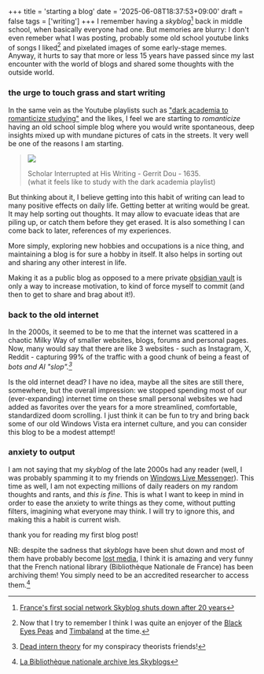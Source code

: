 +++
title = 'starting a blog'
date = '2025-06-08T18:37:53+09:00'
draft = false
tags = ['writing']
+++
I remember having a *skyblog*[^1] back in middle school, when basically everyone had one. But memories are blurry: I don't even remeber what I was posting, probably some old school youtube links of songs I liked[^2] and pixelated images of some early-stage memes. Anyway, it hurts to say that more or less 15 years have passed since my last encounter with the world of blogs and shared some thoughts with the outside world.
### the urge to touch grass and start writing
In the same vein as the Youtube playlists such as ["dark academia to romanticize studying"](https://www.youtube.com/watch?v=k5rEQ2wFPUw) and the likes, I feel we are starting to *romanticize* having an old school simple blog where you would write spontaneous, deep insights mixed up with mundane pictures of cats in the streets. It very well be one of the reasons I am starting. 

> ![](/images/blog/vanitas.jpg)
> 
> Scholar Interrupted at His Writing - Gerrit Dou - 1635.       
> (what it feels like to study with the dark academia playlist)

But thinking about it, I believe getting into this habit of writing can lead to many positive effects on daily life. Getting better at writing would be great. It may help sorting out thoughts. It may allow to evacuate ideas that are piling up, or catch them before they get erased. It is also something I can come back to later, references of my experiences.

More simply, exploring new hobbies and occupations is a nice thing, and maintaining a blog is for sure a hobby in itself. It also helps in sorting out and sharing any other interest in life.

Making it as a public blog as opposed to a mere private [obsidian vault](https://obsidian.md/) is only a way to increase motivation, to kind of force myself to commit (and then to get to share and brag about it!).
### back to the old internet
In the 2000s, it seemed to be to me that the internet was scattered in a chaotic Milky Way of smaller websites, blogs, forums and personal pages. Now, many would say that there are like 3 websites - such as Instagram, X, Reddit - capturing 99% of the traffic with a good chunk of being a feast of *bots and AI "slop".[^3]* 

Is the old internet dead? I have no idea, maybe all the sites are still there, somewhere, but the overall impression: we stopped spending most of our (ever-expanding) internet time on these small personal websites we had added as favorites over the years for a more streamlined, comfortable, standardized doom scrolling. I just think it can be fun to try and bring back some of our old Windows Vista era internet culture, and you can consider this blog to be a modest attempt!
### anxiety to output
I am not saying that my *skyblog* of the late 2000s had any reader (well, I was probably spamming it to my friends on [Windows Live Messenger](https://en.wikipedia.org/wiki/MSN_Messenger)). This time as well, I am not expecting millions of daily readers on my random thoughts and rants, and *this is fine*. This is what I want to keep in mind in order to ease the anxiety to write things as they come, without putting filters, imagining what everyone may think. I will try to ignore this, and making this a habit is current wish.

thank you for reading my first blog post!

NB: despite the sadness that *skyblogs* have been shut down and most of them have probably become [lost media](https://en.wikipedia.org/wiki/Lost_media), I think it is amazing and very funny that the French national library (Bibliothèque Nationale de France) has been archiving them! You simply need to be an accredited researcher to access them.[^4]

[^1]: [France's first social network Skyblog shuts down after 20 years](https://www.rfi.fr/en/france/20230820-france-s-first-social-network-skyblog-shuts-down-after-20-years)
[^2]: Now that I try to remember I think I was quite an enjoyer of the [Black Eyes Peas](https://en.wikipedia.org/wiki/Black_Eyed_Peas) and [Timbaland](https://en.wikipedia.org/wiki/Timbaland) at the time.
[^3]: [Dead intern theory](https://en.wikipedia.org/wiki/Dead_Internet_theory) for my conspiracy theorists friends!
[^4]: [La Bibliothèque nationale archive les Skyblogs](https://www.bnf.fr/fr/la-bibliotheque-nationale-archive-les-skyblogs)